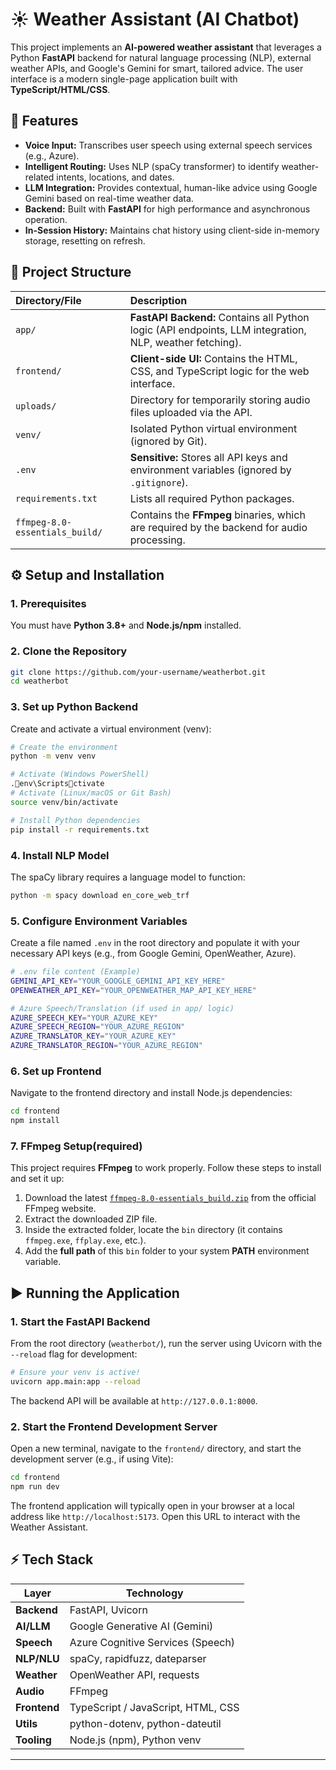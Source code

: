 # ☀️ Weather Assistant (AI Chatbot)

This project implements an **AI-powered weather assistant** that leverages a Python **FastAPI** backend for natural language processing (NLP), external weather APIs, and Google's Gemini for smart, tailored advice. The user interface is a modern single-page application built with **TypeScript/HTML/CSS**.

## 🚀 Features

- **Voice Input:** Transcribes user speech using external speech services (e.g., Azure).
- **Intelligent Routing:** Uses NLP (spaCy transformer) to identify weather-related intents, locations, and dates.
- **LLM Integration:** Provides contextual, human-like advice using Google Gemini based on real-time weather data.
- **Backend:** Built with **FastAPI** for high performance and asynchronous operation.
- **In-Session History:** Maintains chat history using client-side in-memory storage, resetting on refresh.

## 📁 Project Structure

| Directory/File                 | Description                                                                                             |
| :----------------------------- | :------------------------------------------------------------------------------------------------------ |
| `app/`                         | **FastAPI Backend:** Contains all Python logic (API endpoints, LLM integration, NLP, weather fetching). |
| `frontend/`                    | **Client-side UI:** Contains the HTML, CSS, and TypeScript logic for the web interface.                 |
| `uploads/`                     | Directory for temporarily storing audio files uploaded via the API.                                     |
| `venv/`                        | Isolated Python virtual environment (ignored by Git).                                                   |
| `.env`                         | **Sensitive:** Stores all API keys and environment variables (ignored by `.gitignore`).                 |
| `requirements.txt`             | Lists all required Python packages.                                                                     |
| `ffmpeg-8.0-essentials_build/` | Contains the **FFmpeg** binaries, which are required by the backend for audio processing.               |

## ⚙️ Setup and Installation

### 1. Prerequisites

You must have **Python 3.8+** and **Node.js/npm** installed.

### 2. Clone the Repository

```bash
git clone https://github.com/your-username/weatherbot.git
cd weatherbot
```

### 3. Set up Python Backend

Create and activate a virtual environment (venv):

```bash
# Create the environment
python -m venv venv

# Activate (Windows PowerShell)
.env\Scriptsctivate
# Activate (Linux/macOS or Git Bash)
source venv/bin/activate

# Install Python dependencies
pip install -r requirements.txt
```

### 4. Install NLP Model

The spaCy library requires a language model to function:

```bash
python -m spacy download en_core_web_trf
```

### 5. Configure Environment Variables

Create a file named `.env` in the root directory and populate it with your necessary API keys (e.g., from Google Gemini, OpenWeather, Azure).

```bash
# .env file content (Example)
GEMINI_API_KEY="YOUR_GOOGLE_GEMINI_API_KEY_HERE"
OPENWEATHER_API_KEY="YOUR_OPENWEATHER_MAP_API_KEY_HERE"

# Azure Speech/Translation (if used in app/ logic)
AZURE_SPEECH_KEY="YOUR_AZURE_KEY"
AZURE_SPEECH_REGION="YOUR_AZURE_REGION"
AZURE_TRANSLATOR_KEY="YOUR_AZURE_KEY"
AZURE_TRANSLATOR_REGION="YOUR_AZURE_REGION"
```

### 6. Set up Frontend

Navigate to the frontend directory and install Node.js dependencies:

```bash
cd frontend
npm install
```

### 7. FFmpeg Setup(required)

This project requires **FFmpeg** to work properly. Follow these steps to install and set it up:

1. Download the latest [`ffmpeg-8.0-essentials_build.zip`](https://www.gyan.dev/ffmpeg/builds/) from the official FFmpeg website.
2. Extract the downloaded ZIP file.
3. Inside the extracted folder, locate the `bin` directory (it contains `ffmpeg.exe`, `ffplay.exe`, etc.).
4. Add the **full path** of this `bin` folder to your system **PATH** environment variable.

## ▶️ Running the Application

### 1. Start the FastAPI Backend

From the root directory (`weatherbot/`), run the server using Uvicorn with the `--reload` flag for development:

```bash
# Ensure your venv is active!
uvicorn app.main:app --reload
```

The backend API will be available at `http://127.0.0.1:8000`.

### 2. Start the Frontend Development Server

Open a new terminal, navigate to the `frontend/` directory, and start the development server (e.g., if using Vite):

```bash
cd frontend
npm run dev
```

The frontend application will typically open in your browser at a local address like `http://localhost:5173`. Open this URL to interact with the Weather Assistant.

## ⚡ Tech Stack

| Layer        | Technology                         |
| ------------ | ---------------------------------- |
| **Backend**  | FastAPI, Uvicorn                   |
| **AI/LLM**   | Google Generative AI (Gemini)      |
| **Speech**   | Azure Cognitive Services (Speech)  |
| **NLP/NLU**  | spaCy, rapidfuzz, dateparser       |
| **Weather**  | OpenWeather API, requests          |
| **Audio**    | FFmpeg                             |
| **Frontend** | TypeScript / JavaScript, HTML, CSS |
| **Utils**    | python-dotenv, python-dateutil     |
| **Tooling**  | Node.js (npm), Python venv         |

---
